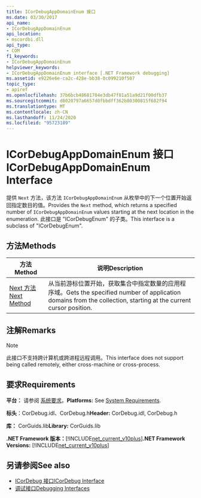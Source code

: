 ```yaml
---
title: ICorDebugAppDomainEnum 接口
ms.date: 03/30/2017
api_name:
- ICorDebugAppDomainEnum
api_location:
- mscordbi.dll
api_type:
- COM
f1_keywords:
- ICorDebugAppDomainEnum
helpviewer_keywords:
- ICorDebugAppDomainEnum interface [.NET Framework debugging]
ms.assetid: e9226e6e-ca2c-428e-bb38-0c099210f507
topic_type:
- apiref
ms.openlocfilehash: 37b6bcb48681704e3db47f81a51a9d21f00dfb37
ms.sourcegitcommit: d8020797a6657d0fbbdff362b80300815f682f94
ms.translationtype: MT
ms.contentlocale: zh-CN
ms.lasthandoff: 11/24/2020
ms.locfileid: "95723189"
---
```

# <a name="icordebugappdomainenum-interface"></a><span data-ttu-id="fca0b-102">ICorDebugAppDomainEnum 接口</span><span class="sxs-lookup"><span data-stu-id="fca0b-102">ICorDebugAppDomainEnum Interface</span></span>

<span data-ttu-id="fca0b-103">提供 `Next` 方法，该方法 `ICorDebugAppDomainEnum` 从枚举中的下一个位置开始返回指定数目的值。</span><span class="sxs-lookup"><span data-stu-id="fca0b-103">Provides the `Next` method, which returns a specified number of `ICorDebugAppDomainEnum` values starting at the next location in the enumeration.</span></span> <span data-ttu-id="fca0b-104">此接口是 "ICorDebugEnum" 的子类。</span><span class="sxs-lookup"><span data-stu-id="fca0b-104">This interface is a subclass of "ICorDebugEnum".</span></span>  
  
## <a name="methods"></a><span data-ttu-id="fca0b-105">方法</span><span class="sxs-lookup"><span data-stu-id="fca0b-105">Methods</span></span>  
  
|<span data-ttu-id="fca0b-106">方法</span><span class="sxs-lookup"><span data-stu-id="fca0b-106">Method</span></span>|<span data-ttu-id="fca0b-107">说明</span><span class="sxs-lookup"><span data-stu-id="fca0b-107">Description</span></span>|  
|------------|-----------------|  
|[<span data-ttu-id="fca0b-108">Next 方法</span><span class="sxs-lookup"><span data-stu-id="fca0b-108">Next Method</span></span>](icordebugappdomainenum-next-method.md)|<span data-ttu-id="fca0b-109">从当前游标位置开始，获取集合中指定数量的应用程序域。</span><span class="sxs-lookup"><span data-stu-id="fca0b-109">Gets the specified number of application domains from the collection, starting at the current cursor position.</span></span>|  
  
## <a name="remarks"></a><span data-ttu-id="fca0b-110">注解</span><span class="sxs-lookup"><span data-stu-id="fca0b-110">Remarks</span></span>  
  
> [!NOTE]
> <span data-ttu-id="fca0b-111">此接口不支持跨计算机或跨进程远程调用。</span><span class="sxs-lookup"><span data-stu-id="fca0b-111">This interface does not support being called remotely, either cross-machine or cross-process.</span></span>  
  
## <a name="requirements"></a><span data-ttu-id="fca0b-112">要求</span><span class="sxs-lookup"><span data-stu-id="fca0b-112">Requirements</span></span>  

 <span data-ttu-id="fca0b-113">**平台：** 请参阅 [系统要求](../../get-started/system-requirements.md)。</span><span class="sxs-lookup"><span data-stu-id="fca0b-113">**Platforms:** See [System Requirements](../../get-started/system-requirements.md).</span></span>  
  
 <span data-ttu-id="fca0b-114">**标头**：CorDebug.idl、CorDebug.h</span><span class="sxs-lookup"><span data-stu-id="fca0b-114">**Header:** CorDebug.idl, CorDebug.h</span></span>  
  
 <span data-ttu-id="fca0b-115">**库：** CorGuids.lib</span><span class="sxs-lookup"><span data-stu-id="fca0b-115">**Library:** CorGuids.lib</span></span>  
  
 <span data-ttu-id="fca0b-116">**.NET Framework 版本：**[!INCLUDE[net_current_v10plus](../../../../includes/net-current-v10plus-md.md)]</span><span class="sxs-lookup"><span data-stu-id="fca0b-116">**.NET Framework Versions:** [!INCLUDE[net_current_v10plus](../../../../includes/net-current-v10plus-md.md)]</span></span>  
  
## <a name="see-also"></a><span data-ttu-id="fca0b-117">另请参阅</span><span class="sxs-lookup"><span data-stu-id="fca0b-117">See also</span></span>

- [<span data-ttu-id="fca0b-118">ICorDebug 接口</span><span class="sxs-lookup"><span data-stu-id="fca0b-118">ICorDebug Interface</span></span>](icordebug-interface.md)
- [<span data-ttu-id="fca0b-119">调试接口</span><span class="sxs-lookup"><span data-stu-id="fca0b-119">Debugging Interfaces</span></span>](debugging-interfaces.md)
